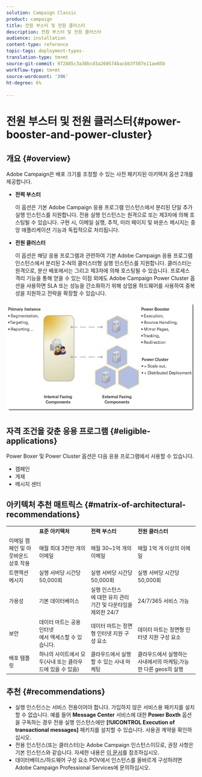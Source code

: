 ```yaml
---
solution: Campaign Classic
product: campaign
title: 전원 부스터 및 전원 클러스터
description: 전원 부스터 및 전원 클러스터
audience: installation
content-type: reference
topic-tags: deployment-types-
translation-type: tm+mt
source-git-commit: 972885c3a38bcd3a260574bacbb3f507e11ae05b
workflow-type: tm+mt
source-wordcount: '396'
ht-degree: 6%

---
```



# 전원 부스터 및 전원 클러스터{#power-booster-and-power-cluster}

## 개요 {#overview}

Adobe Campaign은 배포 크기를 조정할 수 있는 사전 패키지된 아키텍처 옵션 2개를 제공합니다.

* **전력 부스터**

   이 옵션은 기본 Adobe Campaign 응용 프로그램 인스턴스에서 분리된 단일 추가 실행 인스턴스를 지원합니다. 전용 실행 인스턴스는 원격으로 또는 제3자에 의해 호스팅될 수 있습니다. 구현 시, 이메일 실행, 추적, 미러 페이지 및 바운스 메시지는 중앙 애플리케이션 기능과 독립적으로 처리됩니다.

* **전원 클러스터**

   이 옵션은 해당 응용 프로그램과 관련하여 기본 Adobe Campaign 응용 프로그램 인스턴스에서 분리된 2-N의 클러스터형 실행 인스턴스를 지원합니다. 클러스터는 원격으로, 분산 배포에서는 그리고 제3자에 의해 호스팅될 수 있습니다. 프로세스 격리 기능을 통해 얻을 수 있는 이점 외에도 Adobe Campaign Power Cluster 옵션을 사용하면 SLA 또는 성능을 간소화하기 위해 상업용 하드웨어를 사용하여 중복성을 지원하고 전략을 확장할 수 있습니다.

![](assets/architectural_options_diagram.png)

## 자격 조건을 갖춘 응용 프로그램 {#eligible-applications}

Power Boxer 및 Power Cluster 옵션은 다음 응용 프로그램에서 사용할 수 있습니다.

* 캠페인
* 게재
* 메시지 센터

## 아키텍처 추천 매트릭스 {#matrix-of-architectural-recommendations}

<table> 
 <tbody> 
  <tr> 
   <td> </td> 
   <td> <strong>표준 아키텍처</strong><br /> </td> 
   <td> <strong>전력 부스터</strong><br /> </td> 
   <td> <strong>전원 클러스터</strong><br /> </td> 
  </tr> 
  <tr> 
   <td> 이메일 캠페인 및 아웃바운드 상호 작용<br /> </td> 
   <td> 매월 최대 3천만 개의 이메일<br /> </td> 
   <td> 매월 30~1억 개의 이메일<br /> </td> 
   <td> 매월 1억 개 이상의 이메일<br /> </td> 
  </tr> 
  <tr> 
   <td> 트랜잭션 메시지 <br /> </td> 
   <td> 실행 서버당 시간당 50,000회<br /> </td> 
   <td> 실행 서버당 시간당 50,000회<br /> </td> 
   <td> 실행 서버당 시간당 50,000회<br /> </td> 
  </tr> 
  <tr> 
   <td> 가용성<br /> </td> 
   <td> 기본 데이터베이스<br /> </td> 
   <td> 실행 인스턴스<br />에 대한 유지 관리 기간 및 다운타임을 제외한 24/7 </td> 
   <td> 24/7/365 서비스 가능<br /> </td> 
  </tr> 
  <tr> 
   <td> 보안<br /> </td> 
   <td> 데이터 마트는 공용 인터넷<br />에서 액세스할 수 있습니다. </td> 
   <td> 데이터 마트는 정면형 인터넷 지원 구성 요소<br /> </td> 
   <td> 데이터 마트는 정면형 인터넷 지원 구성 요소<br /> </td> 
  </tr> 
  <tr> 
   <td> 배포 템플릿<br /> </td> 
   <td> 하나의 사이트에서 모두(사내 또는 클라우드에 있을 수 있음)<br /> </td> 
   <td> 클라우드에서 실행할 수 있는 사내 마케팅<br /> </td> 
   <td> 클라우드에서 실행하는 사내에서의 마케팅;가능한 다른 geos의 실행<br /> </td> 
  </tr> 
 </tbody> 
</table>

## 추천 {#recommendations}

* 실행 인스턴스는 서비스 전용이어야 합니다. 가입하지 않은 서비스용 패키지를 설치할 수 없습니다. 예를 들어 **Message Center** 서비스에 대한 **Power Boxth** 옵션을 구독하는 경우 전용 실행 인스턴스에만 **[!UICONTROL Execution of transactional messages]** 패키지를 설치할 수 있습니다. 사용권 계약을 확인하십시오.
* 전용 인스턴스(또는 클러스터)는 Adobe Campaign 인스턴스이므로, 권장 사항은 기본 인스턴스와 같습니다. 자세한 내용은 [이 문서](../../production/using/foreword.md)를 참조하십시오.
* 데이터베이스/하드웨어 구성 요소 POV에서 인스턴스를 올바르게 구성하려면 Adobe Campaign Professional Services에 문의하십시오.

